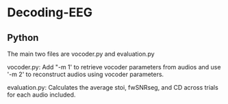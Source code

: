 # Decoding-EEG

## Python

The main two files are vocoder.py and evaluation.py

vocoder.py: Add "-m 1' to retrieve vocoder parameters from audios and use '-m 2' to reconstruct audios using vocoder parameters.

evaluation.py: Calculates the average stoi, fwSNRseg, and CD across trials for each audio included.